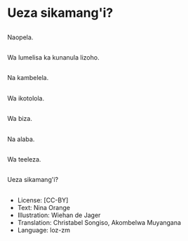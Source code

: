 # Ueza sikamang'i?

##
Naopela.

##
Wa lumelisa ka kunanula lizoho.

##
Na kambelela.

##
Wa ikotolola.

##
Wa biza.

##
Na alaba.

##
Wa teeleza.

##
Ueza sikamang'i?

##
* License: [CC-BY]
* Text: Nina Orange
* Illustration: Wiehan de Jager
* Translation: Christabel Songiso, Akombelwa Muyangana
* Language: loz-zm
